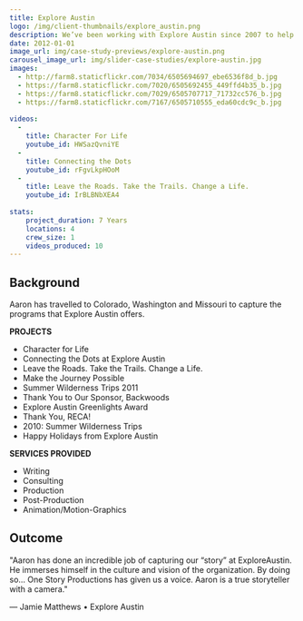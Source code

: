 ```yaml
---
title: Explore Austin
logo: /img/client-thumbnails/explore_austin.png
description: We’ve been working with Explore Austin since 2007 to help them connect with their supporters. We are able to tag along on their summer wilderness Trips.
date: 2012-01-01
image_url: img/case-study-previews/explore-austin.png
carousel_image_url: img/slider-case-studies/explore-austin.jpg
images: 
  - http://farm8.staticflickr.com/7034/6505694697_ebe6536f8d_b.jpg
  - https://farm8.staticflickr.com/7020/6505692455_449ffd4b35_b.jpg
  - https://farm8.staticflickr.com/7029/6505707717_71732cc576_b.jpg
  - https://farm8.staticflickr.com/7167/6505710555_eda60cdc9c_b.jpg
  
videos:
  - 
    title: Character For Life
    youtube_id: HWSazQvniYE  
  - 
    title: Connecting the Dots
    youtube_id: rFgvLkpHOoM  
  -
    title: Leave the Roads. Take the Trails. Change a Life.
    youtube_id: IrBLBNbXEA4
    
stats:
    project_duration: 7 Years
    locations: 4
    crew_size: 1
    videos_produced: 10
---
```


<h2 class="heading-b heading-major">Background</h2>
<p>Aaron has travelled to Colorado, Washington and Missouri to capture the programs that Explore Austin offers. 
</p>

<p></p>

<p><strong>PROJECTS</strong></p>
<ul class="services_provided">
    <li>Character for Life</li>
    <li>Connecting the Dots at Explore Austin</li>
    <li>Leave the Roads. Take the Trails. Change a Life.</li>
    <li>Make the Journey Possible</li>
    <li>Summer Wilderness Trips 2011</li>
    <li>Thank You to Our Sponsor, Backwoods</li>
    <li>Explore Austin Greenlights Award</li>
    <li>Thank You, RECA!</li>
    <li>2010: Summer Wilderness Trips</li>
    <li>Happy Holidays from Explore Austin</li>
</ul>

<p><strong>SERVICES PROVIDED</strong></p>
<ul class="services_provided">
    <li>Writing</li>
    <li>Consulting</li>
    <li>Production</li>
    <li>Post-Production</li>
    <li>Animation/Motion-Graphics</li>
</ul>

<p></p>
<h2 class="heading-b heading-major">Outcome</h2>
<p>"Aaron has done an incredible job of capturing our “story” at ExploreAustin. He immerses himself in the culture and vision of the organization. By doing so... One Story Productions has given us a voice. Aaron is a true storyteller with a camera."</p>

<p>— Jamie Matthews • Explore Austin</p>
